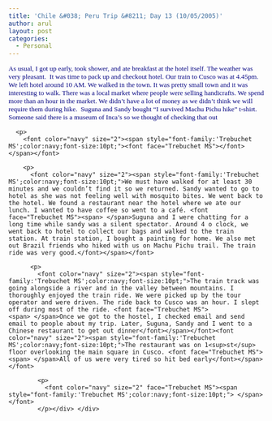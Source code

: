 ```yaml
---
title: 'Chile &#038; Peru Trip &#8211; Day 13 (10/05/2005)'
author: arul
layout: post
categories:
  - Personal
---
```

<div id="msgcns!A7680953F5FDC114!475" class="bvMsg">
  <div>
    <p>
      <font color="navy" size="2"><span style="font-family:'Trebuchet MS';color:navy;font-size:10pt;">As usual, I got up early, took shower, and ate breakfast at the hotel itself. The weather was very pleasant.<font face="Trebuchet MS"><span>  </span>It was time to pack up and checkout hotel. Our train to Cusco was at 4.45pm. We left hotel around 10 AM. We walked in the town. It was pretty small town and it was interesting to walk. There was a local market where people were selling handicrafts. We spend more than an hour in the market. We didn’t have a lot of money as we didn’t think we will require them during hike. <span> </span>Suguna and Sandy bought “I survived Machu Pichu hike” t-shirt. Someone said there is a museum of Inca’s so we thought of checking that out</font></span></font> 
      
      <p>
        <font color="navy" size="2"><span style="font-family:'Trebuchet MS';color:navy;font-size:10pt;"><font face="Trebuchet MS"></font></span></font>  
        
        <p>
          <font color="navy" size="2"><span style="font-family:'Trebuchet MS';color:navy;font-size:10pt;">We must have walked for at least 30 minutes and we couldn’t find it so we returned. Sandy wanted to go to hotel as she was not feeling well with mosquito bites. We went back to the hotel. We found a restaurant near the hotel where we ate our lunch. I wanted to have coffee so went to a café. <font face="Trebuchet MS"><span> </span>Suguna and I were chatting for a long time while sandy was a silent spectator. Around 4 o clock, we went back to hotel to collect our bags and walked to the train station. At train station, I bought a painting for home. We also met out Brazil friends who hiked with us on Machu Pichu trail. The train ride was very good.</font></span></font> 
          
          <p>
            <font color="navy" size="2"><span style="font-family:'Trebuchet MS';color:navy;font-size:10pt;">The train track was going alongside a river and in the valley between mountains. I thoroughly enjoyed the train ride. We were picked up by the tour operator and were driven. The ride back to Cusco was an hour. I slept off during most of the ride. <font face="Trebuchet MS"><span> </span>Once we got to the hostel, I checked email and send email to people about my trip. Later, Suguna, Sandy and I went to a Chinese restaurant to get out dinner</font></span></font><font color="navy" size="2"><span style="font-family:'Trebuchet MS';color:navy;font-size:10pt;">The restaurant was on 1<sup>st</sup> floor overlooking the main square in Cusco. <font face="Trebuchet MS"><span> </span>All of us were very tired so hit bed early</font></span></font> 
            
            <p>
              <font color="navy" size="2" face="Trebuchet MS"><span style="font-family:'Trebuchet MS';color:navy;font-size:10pt;"> </span></font>
            </p></div> </div>
